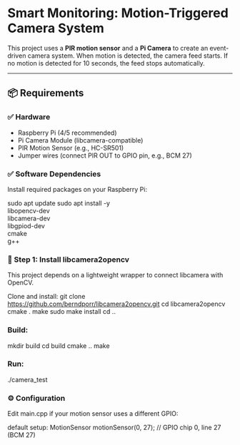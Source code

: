 # Smart Monitoring: Motion-Triggered Camera System

This project uses a **PIR motion sensor** and a **Pi Camera** to create an event-driven camera system. When motion is detected, the camera feed starts. If no motion is detected for 10 seconds, the feed stops automatically.

---

## 📦 Requirements

### ✅ Hardware
- Raspberry Pi (4/5 recommended)
- Pi Camera Module (libcamera-compatible)
- PIR Motion Sensor (e.g., HC-SR501)
- Jumper wires (connect PIR OUT to GPIO pin, e.g., BCM 27)

### ✅ Software Dependencies

Install required packages on your Raspberry Pi:

sudo apt update
sudo apt install -y \
    libopencv-dev \
    libcamera-dev \
    libgpiod-dev \
    cmake \
    g++


### 🔧 Step 1: Install libcamera2opencv
This project depends on a lightweight wrapper to connect libcamera with OpenCV.

Clone and install:
git clone https://github.com/berndporr/libcamera2opencv.git
cd libcamera2opencv
cmake .
make
sudo make install
cd ..

### Build:
mkdir build
cd build
cmake ..
make

### Run:
./camera_test


### ⚙️ Configuration
Edit main.cpp if your motion sensor uses a different GPIO:

default setup: MotionSensor motionSensor(0, 27); // GPIO chip 0, line 27 (BCM 27)